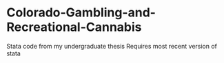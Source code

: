# Colorado-Gambling-and-Recreational-Cannabis
Stata code from my undergraduate thesis
Requires most recent version of stata
